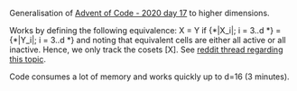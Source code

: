 Generalisation of [Advent of Code - 2020 day 17](https://adventofcode.com/2020/day/17) to higher dimensions.

Works by defining the following equivalence:
X = Y if {\*|X_i|; i = 3..d \*} = {\*|Y_i|; i = 3..d \*}
and noting that equivalent cells are either all active or all inactive. Hence, we only track the cosets [X].
See [reddit thread regarding this topic](https://www.reddit.com/r/adventofcode/comments/kfb6zx/day_17_getting_to_t6_at_for_higher_spoilerss/).

Code consumes a lot of memory and works quickly up to d=16 (3 minutes).
